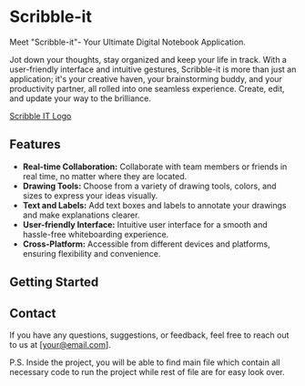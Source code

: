 # Scribble-it
Meet "Scribble-it"- Your Ultimate Digital Notebook Application.

Jot down your thoughts, stay organized and keep your life in track.
With a user-friendly interface and intuitive gestures, Scribble-it is more than just an application; it's your creative haven, your brainstorming buddy, and your productivity partner, all rolled into one seamless experience. Create, edit, and update your way to the brilliance.


[Scribble IT Logo](scribble-it.png)

## Features

- **Real-time Collaboration:** Collaborate with team members or friends in real time, no matter where they are located.
- **Drawing Tools:** Choose from a variety of drawing tools, colors, and sizes to express your ideas visually.
- **Text and Labels:** Add text boxes and labels to annotate your drawings and make explanations clearer.
- **User-friendly Interface:** Intuitive user interface for a smooth and hassle-free whiteboarding experience.
- **Cross-Platform:** Accessible from different devices and platforms, ensuring flexibility and convenience.

## Getting Started
## Contact

If you have any questions, suggestions, or feedback, feel free to reach out to us at [your@email.com].


P.S. Inside the project, you will be able to find main file which contain all necessary code to run the project while rest of file are for easy look over.
